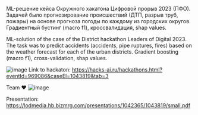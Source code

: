 ML-решение кейса Окружного хакатона Цифровой прорыв 2023 (ПФО). Задачей было прогнозирование происшествий (ДТП, разрыв труб, пожары) на основе прогноза погоды по каждому из городских округов. Градиентный бустинг (macro f1), кроссвалидация, shap values.

ML-solution of the case of the District hackathon Leaders of Digital 2023. The task was to predict accidents (accidents, pipe ruptures, fires) based on the weather forecast for each of the urban districts. Gradient boosting (macro f1), cross-validation, shap values.

![image](https://github.com/boldirev-as/digital_perm23/assets/60057518/9425f9b2-e226-4e78-9acd-38c0074ec5cb)
Link to hackaton: https://hacks-ai.ru/hackathons.html?eventId=969086&caseEl=1043819&tab=3

Team ❤️
![image](https://github.com/boldirev-as/digital_perm23/assets/60057518/31f115f8-0227-4f37-a9df-477ecd10a658)

Presentation: https://lodmedia.hb.bizmrg.com/presentations/1042365/1043819/small.pdf
